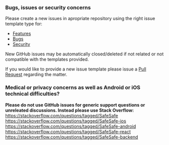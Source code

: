 ### Bugs, issues or security concerns
Please create a new issues in apropriate repository using the right issue template type for:  
- [Features](https://github.com/SafeSafe/safesafe-android/.github/issue-template-feature.md)
- [Bugs](https://github.com/SafeSafe/safesafe-android/.github/issue-template-bug.md)
- [Security](https://github.com/SafeSafe/safesafe-android/SECURITY.md)

New GitHub issues may be automatically closed/deleted if not related or not compatible with the templates provided.

If you would like to provide a new issue template please issue a [Pull Request](https://github.com/SafeSafe/ios/.github/pull-request.md) regarding the matter.

### Medical or privacy concerns as well as Android or iOS technical difficulties?  
**Please do not use GitHub issues for generic support questions or unreleated discussions. Instead please use Stack Overflow:**  
https://stackoverflow.com/questions/tagged/SafeSafe
https://stackoverflow.com/questions/tagged/SafeSafe-ios
https://stackoverflow.com/questions/tagged/SafeSafe-android
https://stackoverflow.com/questions/tagged/SafeSafe-react
https://stackoverflow.com/questions/tagged/SafeSafe-backend
